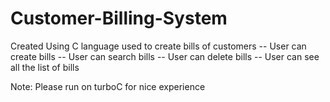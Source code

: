 # Customer-Billing-System

Created Using C language used to create bills of customers
-- User can create bills
-- User can search bills
-- User can delete bills
-- User can see all the list of bills

Note: Please run on turboC for nice experience

